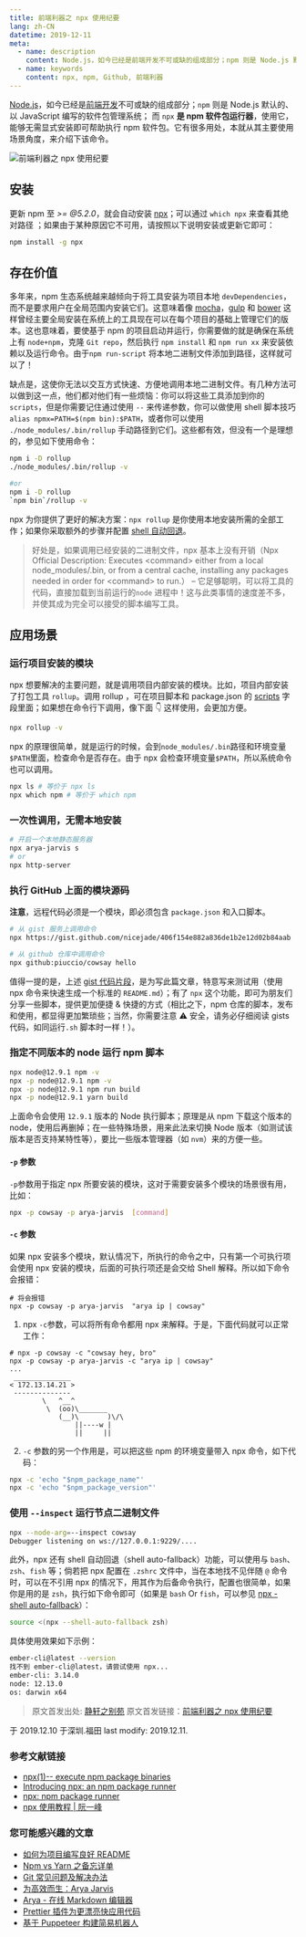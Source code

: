 ```yaml
---
title: 前端利器之 npx 使用纪要
lang: zh-CN
datetime: 2019-12-11
meta:
  - name: description
    content: Node.js，如今已经是前端开发不可或缺的组成部分；npm 则是 Node.js 默认的、以 JavaScript 编写的软件包管理系统； 而 npx 是 npm 软件包运行器，使用它，能够无需显式安装即可帮助执行 npm 软件包。它有很多用处，本就从其主要使用场景角度，来介绍下该命令。
  - name: keywords
    content: npx, npm, Github, 前端利器
---
```


[Node.js](https://github.com/nicejade/nice-front-end-tutorial/blob/master/tutorial/nodejs-tutorial.md)，如今已经是[前端开发](https://github.com/nicejade/nice-front-end-tutorial)不可或缺的组成部分；`npm` 则是 Node.js 默认的、以 JavaScript 编写的软件包管理系统； 而 `npx` **是 npm 软件包运行器**，使用它，能够无需显式安装即可帮助执行 npm 软件包。它有很多用处，本就从其主要使用场景角度，来介绍下该命令。

<!-- more -->

![前端利器之 npx 使用纪要](https://image.nicelinks.site/node-npm-npx.jpg)

## 安装

更新 npm 至 _&gt;= @5.2.0_，就会自动安装 [npx](https://www.npmjs.com/package/npx)；可以通过 `which npx` 来查看其绝对路径 ；如果由于某种原因它不可用，请按照以下说明安装或更新它即可：

```bash
npm install -g npx
```

## 存在价值

多年来，npm 生态系统越来越倾向于将工具安装为项目本地 `devDependencies`，而不是要求用户在全局范围内安装它们。这意味着像 [mocha](https://npm.im/mocha)，[gulp](https://www.jeffjade.com/tags/Gulp/) 和 [bower](https://npm.im/bower) 这样曾经主要全局安装在系统上的工具现在可以在每个项目的基础上管理它们的版本。这也意味着，要使基于 npm 的项目启动并运行，你需要做的就是确保在系统上有 `node+npm`，克隆 `Git repo`，然后执行 `npm install` 和 `npm run xx` 来安装依赖以及运行命令。由于`npm run-script` 将本地二进制文件添加到路径，这样就可以了！

缺点是，这使你无法以交互方式快速、方便地调用本地二进制文件。有几种方法可以做到这一点，他们都对他们有一些烦恼：你可以将这些工具添加到你的 `scripts`，但是你需要记住通过使用 `--` 来传递参数，你可以做使用 shell 脚本技巧 `alias npmx=PATH=$(npm bin):$PATH`，或者你可以使用 `./node_modules/.bin/rollup` 手动路径到它们。这些都有效，但没有一个是理想的，参见如下使用命令：

```bash
npm i -D rollup
./node_modules/.bin/rollup -v

#or
npm i -D rollup
`npm bin`/rollup -v
```

npx 为你提供了更好的解决方案：`npx rollup` 是你使用本地安装所需的全部工作；如果你采取额外的步骤并配置 [shell 自动回退](https://www.npmjs.com/package/npx#shell-auto-fallback)。

> 好处是，如果调用已经安装的二进制文件，npx 基本上没有开销（Npx Official Description: Executes \<command\> either from a local node_modules/.bin, or from a central cache, installing any packages needed in order for \<command\> to run.） – 它足够聪明，可以将工具的代码，直接加载到当前运行的`node` 进程中！这与此类事情的速度差不多，并使其成为完全可以接受的脚本编写工具。

## 应用场景

### 运行项目安装的模块

npx 想要解决的主要问题，就是调用项目内部安装的模块。比如，项目内部安装了打包工具 `rollup`。调用 rollup ，可在项目脚本和 package.json 的 [scripts](https://www.jeffjade.com/2017/12/30/135-npm-vs-yarn-detial-memo/#%E5%BC%BA%E5%A4%A7%E5%A6%82%E6%96%AF%EF%BC%8Cnpm-%E8%84%9A%E6%9C%AC) 字段里面；如果想在命令行下调用，像下面 👇 这样使用，会更加方便。

```bash
npx rollup -v
```

npx 的原理很简单，就是运行的时候，会到`node_modules/.bin`路径和环境变量`$PATH`里面，检查命令是否存在。由于 npx 会检查环境变量`$PATH`，所以系统命令也可以调用。

```bash
npx ls # 等价于 npx ls
npx which npm # 等价于 which npm
```

### 一次性调用，无需本地安装

```bash
# 开启一个本地静态服务器
npx arya-jarvis s
# or
npx http-server
```

### 执行 GitHub 上面的模块源码

**注意**，远程代码必须是一个模块，即必须包含 `package.json` 和入口脚本。

```bash
# 从 gist 服务上调用命令
npx https://gist.github.com/nicejade/406f154e882a836de1b2e12d02b84aab

# 从 github 仓库中调用命令
npx github:piuccio/cowsay hello
```

值得一提的是，上述 [gist 代码片段](https://gist.github.com/nicejade/406f154e882a836de1b2e12d02b84aab)，是为写此篇文章，特意写来测试用（使用 npx 命令来快速生成一个标准的 `README.md`）；有了 `npx` 这个功能，即可为朋友们分享一些脚本，提供更加便捷 & 快捷的方式（相比之下，npm 仓库的脚本，发布和使用，都显得更加繁琐些；当然，你需要注意 ⚠️ 安全，请务必仔细阅读 gists 代码，如同运行`.sh` 脚本时一样！）。

### 指定不同版本的 node 运行 npm 脚本

```bash
npx node@12.9.1 npm -v
npx -p node@12.9.1 npm -v
npx -p node@12.9.1 npm run build
npx -p node@12.9.1 yarn build
```

上面命令会使用 `12.9.1` 版本的 Node 执行脚本；原理是从 npm 下载这个版本的 node，使用后再删掉；在一些特殊场景，用来此法来切换 Node 版本（如测试该版本是否支持某特性等），要比一些版本管理器（如 `nvm`）来的方便一些。

#### `-p` 参数

`-p`参数用于指定 npx 所要安装的模块，这对于需要安装多个模块的场景很有用，比如：

```bash
npx -p cowsay -p arya-jarvis  [command]
```

#### `-c` 参数

如果 npx 安装多个模块，默认情况下，所执行的命令之中，只有第一个可执行项会使用 npx 安装的模块，后面的可执行项还是会交给 Shell 解释。所以如下命令会报错：

```
# 将会报错
npx -p cowsay -p arya-jarvis  "arya ip | cowsay"
```

1. npx `-c`参数，可以将所有命令都用 npx 来解释。于是，下面代码就可以正常工作：

```
# npx -p cowsay -c "cowsay hey, bro"
npx -p cowsay -p arya-jarvis -c "arya ip | cowsay"
...
 ______________
< 172.13.14.21 >
 --------------
        \   ^__^
         \  (oo)\_______
            (__)\       )\/\
                ||----w |
                ||     ||
```

2. `-c` 参数的另一个作用是，可以把这些 npm 的环境变量带入 npx 命令，如下代码：

```bash
npx -c 'echo "$npm_package_name"'
npx -c 'echo "$npm_package_version"'
```

### 使用 `--inspect` 运行节点二进制文件

```bash
npx --node-arg=--inspect cowsay
Debugger listening on ws://127.0.0.1:9229/....
```

此外，npx 还有 shell 自动回退（shell auto-fallback）功能，可以使用与 `bash`、`zsh`、`fish` 等；倘若把 npx 配置在 `.zshrc` 文件中，当在本地找不见伴随 `@` 命令时，可以在不引用 npx 的情况下，用其作为后备命令执行，配置也很简单，如果你是用的是 `zsh`，执行如下命令即可（如果是 `bash` Or `fish`，可以参见 [npx - shell auto-fallback](https://www.npmjs.com/package/npx)）：

```bash
source <(npx --shell-auto-fallback zsh)
```

具体使用效果如下示例：

```bash
ember-cli@latest --version
找不到 ember-cli@latest，请尝试使用 npx...
ember-cli: 3.14.0
node: 12.13.0
os: darwin x64
```

> 原文首发出处: [静轩之别苑](https://quickapp.lovejade.cn/) 原文首发链接：[前端利器之 npx 使用纪要](https://quickapp.lovejade.cn/how-to-use-npm-npx-tutorial/)

于 2019.12.10 于深圳.福田 last modify: 2019.12.11.

### 参考文献链接

- [npx(1)-- execute npm package binaries](https://www.npmjs.com/package/npx)
- [Introducing npx: an npm package runner](https://medium.com/@maybekatz/introducing-npx-an-npm-package-runner-55f7d4bd282b)
- [npx: npm package runner](https://hackernoon.com/npx-npm-package-runner-7f6683e4304a)
- [npx 使用教程 | 阮一峰](https://www.ruanyifeng.com/blog/2019/02/npx.html)

### 您可能感兴趣的文章

- [如何为项目编写良好 README](https://www.lovejade.cn/zh/article/how-to-write-a-good-readme-for-your-project.html)
- [Npm vs Yarn 之备忘详单](https://www.jeffjade.com/2017/12/30/135-npm-vs-yarn-detial-memo/)
- [Git 常见问题及解决办法](https://quickapp.lovejade.cn/git-common-problems-and-solutions/)
- [为高效而生：Arya Jarvis](https://www.jeffjade.com/2019/08/25/156-arya-jarvis-born-for-efficiency/)
- [Arya - 在线 Markdown 编辑器](https://www.jeffjade.com/2019/05/31/155-arya-markdown-online-editor/)
- [Prettier 插件为更漂亮快应用代码](https://www.jeffjade.com/2019/02/02/150-prettier-quickapp-plugin/)
- [基于 Puppeteer 构建简易机器人](https://www.jeffjade.com/2019/06/14/156-puppeteer-robot/)

